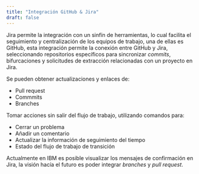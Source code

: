 ```yaml
---
title: "Integración GitHub & Jira"
draft: false
---
```


Jira permite la integración con un sinfín de herramientas, lo cual facilita el seguimiento y centralización de los equipos de trabajo, una de ellas es GitHub, esta integración permite la conexión entre GitHub y Jira, seleccionando repositorios específicos para sincronizar _commits_, bifurcaciones y solicitudes de extracción relacionadas con un proyecto en Jira.

Se pueden obtener actualizaciones y enlaces de:

*	Pull request
*	Commmits
*	Branches

Tomar acciones sin salir del flujo de trabajo, utilizando comandos para:

*	Cerrar un problema
*	Añadir un comentario
*	Actualizar la información de seguimiento del tiempo
*	Estado del flujo de trabajo de transición

Actualmente en IBM es posible visualizar los mensajes de confirmación en Jira, la visión hacía el futuro es poder integrar _branches_ y _pull request_.